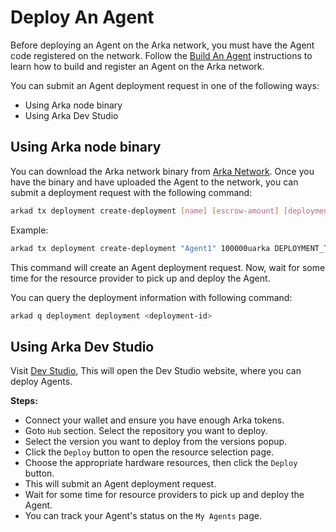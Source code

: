 # Deploy An Agent

Before deploying an Agent on the Arka network, you must have the Agent code registered on the network. Follow the
[Build An Agent](/ai-builders/build-an-agent) instructions to learn how to build and register an Agent on the Arka network.

You can submit an Agent deployment request in one of the following ways:
- Using Arka node binary
- Using Arka Dev Studio

## Using Arka node binary

You can download the Arka network binary from [Arka Network](https://github.com/arka-labs/arka-network.git). Once you have the binary and have uploaded the Agent to the network, you can submit a deployment request with the following command:

``` bash
arkad tx deployment create-deployment [name] [escrow-amount] [deployment-type] [deployment-environment] [metadata] [resource-metadata] --repository-id 2 --version-id 2 --from sender
```

Example:

``` bash
arkad tx deployment create-deployment "Agent1" 100000uarka DEPLOYMENT_TYPE_AGENT DEPLOYMENT_ENVIRONMENT_AKASH '{"port":8080}' '{"cpu":2,"ram":4,"storage":150}' --repository-id 2 --version-id 2 --from sender
```

This command will create an Agent deployment request. Now, wait for some time for the resource provider to pick up and deploy the Agent.

You can query the deployment information with following command:

``` bash 
arkad q deployment deployment <deployment-id>
```

## Using Arka Dev Studio

Visit [Dev Studio](https://studio.arka.network), This will open the Dev Studio website, where you can deploy Agents.

**Steps:**
- Connect your wallet and ensure you have enough Arka tokens.
- Goto `Hub` section. Select the repository you want to deploy.
- Select the version you want to deploy from the versions popup.
- Click the `Deploy` button to open the resource selection page.
- Choose the appropriate hardware resources, then click the `Deploy` button.
- This will submit an Agent deployment request.
- Wait for some time for resource providers to pick up and deploy the Agent.
- You can track your Agent's status on the `My Agents` page.